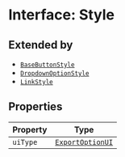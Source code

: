 # Interface: Style

## Extended by

- [`BaseButtonStyle`](../../export-config-types/interfaces/base-button-style.md)
- [`DropdownOptionStyle`](../../export-config-types/interfaces/dropdown-option-style.md)
- [`LinkStyle`](../../export-config-types/interfaces/link-style.md)

## Properties

| Property | Type |
| ------ | ------ |
| `uiType` | [`ExportOptionUI`](../../export-config-types/enumerations/export-option-ui.md) |
